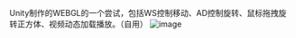Unity制作的WEBGL的一个尝试，包括WS控制移动、AD控制旋转、鼠标拖拽旋转正方体、视频动态加载播放。（自用）
![image](https://github.com/ZZBSpider/WEBGL/assets/105201599/e63d86b2-da01-4d3c-b837-45b69f3e376d)

